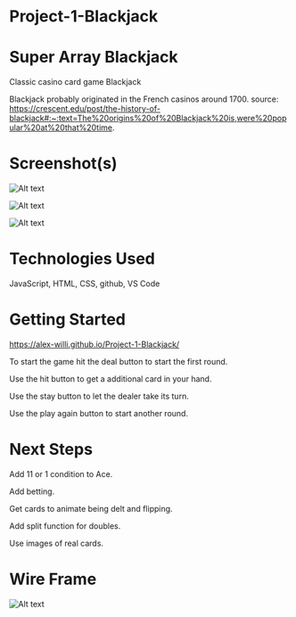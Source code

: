 # Project-1-Blackjack

# Super Array Blackjack
Classic casino card game Blackjack

Blackjack probably originated in the French casinos around 1700. 
 source: https://crescent.edu/post/the-history-of-blackjack#:~:text=The%20origins%20of%20Blackjack%20is,were%20popular%20at%20that%20time.

 # Screenshot(s)

![Alt text](https://i.imgur.com/moDOwvy.png)

![Alt text](https://i.imgur.com/AnVBonD.png)

![Alt text](https://i.imgur.com/os3PZI2.png)

 # Technologies Used
JavaScript, HTML, CSS, github, VS Code

# Getting Started
https://alex-willi.github.io/Project-1-Blackjack/

To start the game hit the deal button to start the first round.

Use the hit button to get a additional card in your hand.

Use the stay button to let the dealer take its turn.

Use the play again button to start another round.

# Next Steps
Add 11 or 1 condition to Ace.

Add betting.

Get cards to animate being delt and flipping.

Add split function for doubles.

Use images of real cards.

# Wire Frame


![Alt text](https://i.imgur.com/uCTa00C.png)

